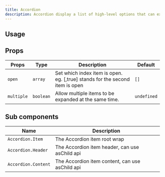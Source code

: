 ```yaml
---
title: Accordion
description: Accordion display a list of high-level options that can expand/collapse to reveal more information.
---
```


## Usage

<usage></usage>

## Props

| Props      | Type      | Description                                                                  | Default     |
| ---------- | --------- | ---------------------------------------------------------------------------- | ----------- |
| `open`     | `array`   | Set which index item is open. eg. [,true] stands for the second item is open | `[]`        |
| `multiple` | `boolean` | Allow multiple items to be expanded at the same time.                        | `undefined` |

## Sub components

| Name                | Description                                     |
| ------------------- | ----------------------------------------------- |
| `Accordion.Item`    | The Accordion item root wrap                    |
| `Accordion.Header`  | The Accordion item header, can use asChild api  |
| `Accordion.Content` | The Accordion item content, can use asChild api |
